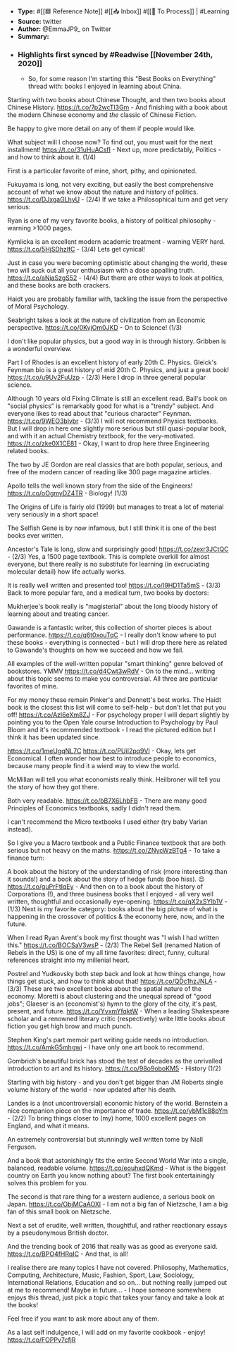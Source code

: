 - **Type:** #[[🟦 Reference Note]] #[[📥 Inbox]] #[[📝 To Process]] | #Learning
- **Source:**  twitter
- **Author:** @EmmaJP9_ on Twitter
- **Summary:**
- ### Highlights first synced by #Readwise [[November 24th, 2020]]
    - So, for some reason I'm starting this "Best Books on Everything" thread with: books I enjoyed in learning about China.

Starting with two books about Chinese Thought, and then two books about Chinese History. https://t.co/7p2wcTl3Gm 
    - And finishing with a book about the modern Chinese economy and *the* classic of Chinese Fiction.

Be happy to give more detail on any of them if people would like.

What subject will I choose now? To find out, you must wait for the next installment! https://t.co/31uHuACsfI 
    - Next up, more predictably, Politics - and how to think about it. (1/4)

First is a particular favorite of mine, short, pithy, and opinionated.

Fukuyama is long, not very exciting, but easily the best comprehensive account of what we know about the nature and history of politics. https://t.co/DJxgaGLhyU 
    - (2/4) If we take a Philosophical turn and get very serious:

Ryan is one of my very favorite books, a history of political philosophy - warning >1000 pages.

Kymlicka is an excellent modern academic treatment - warning VERY hard. https://t.co/5HjSDhzlfC 
    - (3/4) Lets get cynical!

Just in case you were becoming optimistic about changing the world, these two will suck out all your enthusiasm with a dose appalling truth. https://t.co/aNiaSzgS52 
    - (4/4) But there are other ways to look at politics, and these books are both crackers.

Haidt you are probably familiar with, tackling the issue from the perspective of Moral Psychology.

Seabright takes a look at the nature of civilization from an Economic perspective. https://t.co/0KvjOm0JKD 
    - On to Science! (1/3)

I don't like popular physics, but a good way in is through history. Gribben is a wonderful overview.

Part I of Rhodes is an excellent history of early 20th C. Physics. Gleick's Feynman bio is a great history of mid 20th C. Physics, and just a great book! https://t.co/u9Uv2FuUzp 
    - (2/3) Here I drop in three general popular science.

Although 10 years old Fixing Climate is still an excellent read. Ball's book on "social physics" is remarkably good for what is a "trendy" subject. And everyone likes to read about that "curious character" Feynman. https://t.co/9WEO3blvbr 
    - (3/3) I will not recommend Physics textbooks. But I will drop in here one slightly more serious but still quasi-popular book, and with it an actual Chemistry textbook, for the very-motivated. https://t.co/zke0X1CE81 
    - Okay, I want to drop here three Engineering related books.

The two by JE Gordon are real classics that are both popular, serious, and free of the modern cancer of reading like 300 page magazine articles.

Apollo tells the well known story from the side of the Engineers! https://t.co/oOgmyDZ4TR 
    - Biology! (1/3)

The Origins of Life is fairly old (1999) but manages to treat a lot of material very seriously in a short space!

The Selfish Gene is by now infamous, but I still think it is one of the best books ever written.

Ancestor's Tale is long, slow and surprisingly good! https://t.co/zexr3JCtQC 
    - (2/3) Yes, a 1500 page textbook. This is complete overkill for almost everyone, but there really is no substitute for learning (in excruciating molecular detail) how life actually works.

It is really well written and presented too! https://t.co/I9HD1Ta5mS 
    - (3/3) Back to more popular fare, and a medical turn, two books by doctors:

Mukherjee's book really is "magisterial" about the long bloody history of learning about and treating cancer.

Gawande is a fantastic writer, this collection of shorter pieces is about performance. https://t.co/q6t0xouTqC 
    - I really don't know where to put these books - everything is connected - but I will drop there here as related to Gawande's thoughts on how we succeed and how we fail.

All examples of the well-written popular "smart thinking" genre beloved of bookstores. YMMV https://t.co/d4Cwt3wRdV 
    - On to the mind... writing about this topic seems to make you controversial. All three are particular favorites of mine.

For my money these remain Pinker's and Dennett's best works. The Haidt book is the closest this list will come to self-help - but don't let that put you off! https://t.co/Azl6eXm8ZJ 
    - For psychology proper I will depart slightly by pointing you to the Open Yale course Introduction to Psychology by Paul Bloom and it's recommended textbook - I read the pictured edition but I think it has been updated since.

https://t.co/1meUgqNL7C https://t.co/PUiI2pq9VI 
    - Okay, lets get Economical. I often wonder how best to introduce people to economics, because many people find it a wierd way to view the world.

McMillan will tell you what economists really think.
Heilbroner will tell you the story of how they got there.

Both very readable. https://t.co/bB7X6LhbFB 
    - There are many good Principles of Economics textbooks, sadly I didn't read them.

I can't recommend the Micro textbooks I used either (try baby Varian instead).

So I give you a Macro textbook and a Public Finance textbook that are both serious but not heavy on the maths. https://t.co/ZNycWzBTg4 
    - To take a finance turn:

A book about the history of the understanding of risk (more interesting than it sounds!) and a book about the story of hedge funds (boo hiss). 😉 https://t.co/guPrFtIqEy 
    - And then on to a book about the history of Corporations (!), and three business books that I enjoyed - all very well written, thoughtful and occasionally eye-opening. https://t.co/qX2xSYlb1V 
    - (1/3) Next is my favorite category: books about the big picture of what is happening in the crossover of politics & the economy here, now, and in the future.

When I read Ryan Avent's book my first thought was "I wish I had written this." https://t.co/BOCSaV3wsP 
    - (2/3) The Rebel Sell (renamed Nation of Rebels in the US) is one of my all time favorites: direct, funny, cultural references straight into my millenial heart.

Postrel and Yudkovsky both step back and look at how things change, how things get stuck, and how to think about that! https://t.co/QDc1hzJNLA 
    - (3/3) These are two excellent books about the spatial nature of the economy. Moretti is about clustering and the unequal spread of "good jobs"; Glaeser is an (economist's) hymn to the glory of the city, it's past, present, and future. https://t.co/YvxmYfqktW 
    - When a leading Shakespeare scholar and a renowned literary critic (respectively) write little books about fiction you get high brow and much punch.

Stephen King's part memoir part writing guide needs no introduction. https://t.co/AmkG5mhgwj 
    - I have only one art book to recommend.

Gombrich's beautiful brick has stood the test of decades as the unrivalled introduction to art and its history. https://t.co/98o9oboKM5 
    - History (1/2)

Starting with big history - and you don't get bigger than JM Roberts single volume history of the world - now updated after his death.

Landes is a (not uncontroversial) economic history of the world. Bernstein a nice companion piece on the importance of trade. https://t.co/ybM1c88pYm 
    - (2/2) To bring things closer to (my) home, 1000 excellent pages on England, and what it means.

An extremely controversial but stunningly well written tome by Niall Ferguson.

And a book that astonishingly fits the entire Second World War into a single, balanced, readable volume. https://t.co/eouhxdQKmd 
    - What is the biggest country on Earth you know nothing about? The first book entertainingly solves this problem for you.

The second is that rare thing for a western audience, a serious book on Japan. https://t.co/ObjMCaAOXl 
    - I am not a big fan of Nietzsche, I am a big fan of this small book on Nietzsche.

Next a set of erudite, well written, thoughtful, and rather reactionary essays by a pseudonymous British doctor.

And the trending book of 2016 that really was as good as everyone said. https://t.co/BPO4fHRqIC 
    - And that, is all!

I realise there are many topics I have not covered. Philosophy, Mathematics, Computing, Architecture, Music, Fashion, Sport, Law, Sociology, International Relations, Education and so on... but nothing really jumped out at me to recommend! Maybe in future... 
    - I hope someone somewhere enjoys this thread, just pick a topic that takes your fancy and take a look at the books!

Feel free if you want to ask more about any of them.

As a last self indulgence, I will add on my favorite cookbook - enjoy! https://t.co/FOPPv7cfjR 
